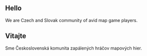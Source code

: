 ## Hello
We are Czech and Slovak community of avid map game players.

## Vitajte
Sme Československá komunita zapálených hráčov mapových hier.
